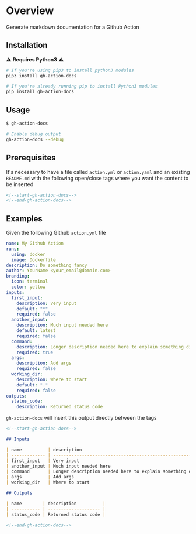 # Overview

Generate markdown documentation for a Github Action

## Installation

:warning: **Requires Python3** :warning:

```bash
# If you're using pip3 to install python3 modules
pip3 install gh-action-docs

# If you're already running pip to install Python3 modules
pip install gh-action-docs
```

## Usage

```bash
$ gh-action-docs

# Enable debug output
gh-action-docs --debug
```

## Prerequisites

It's necessary to have a file called `action.yml` or `action.yaml` and an existing `README.md` with the following open/close tags where you want the content to be inserted

```md
<!--start-gh-action-docs-->
<!--end-gh-action-docs-->
```

## Examples

Given the following Github `action.yml` file

```yaml
name: My Github Action
runs:
  using: docker
  image: Dockerfile
description: Do something fancy
author: YourName <your_email@domain.com>
branding:
  icon: terminal
  color: yellow
inputs:
  first_input:
    description: Very input
    default: "*"
    required: false
  another_input:
    description: Much input needed here
    default: latest
    required: false
  command:
    description: Longer description needed here to explain something difficult
    required: true
  args:
    description: Add args
    required: false
  working_dir:
    description: Where to start
    default: "."
    required: false
outputs:
  status_code:
    description: Returned status code
```

`gh-action-docs` will insert this output directly between the tags

```markdown
<!--start-gh-action-docs-->

## Inputs

| name          | description                                                   | default  | required |
| ------------- | ------------------------------------------------------------- | -------- | -------- |
| first_input   | Very input                                                    | `*`      | False    |
| another_input | Much input needed here                                        | `latest` | False    |
| command       | Longer description needed here to explain something difficult | `N/A`    | True     |
| args          | Add args                                                      | `N/A`    | False    |
| working_dir   | Where to start                                                | `.`      | False    |

## Outputs

| name        | description          |
| ----------- | -------------------- |
| status_code | Returned status code |

<!--end-gh-action-docs-->
```
